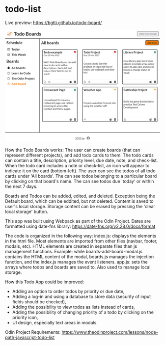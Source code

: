# todo-list

Live preview: https://bgtti.github.io/todo-board/

![Preview of app](/src/assets/TodoAppPreview.png)

How the Todo Boards works:
The user can create boards (that can represent different projects), and add todo cards to them.
The todo cards can contain a title, description, priority level, due date, note, and check-list.
When the todo card includes a note or check-list, an icon will appear to indicate it on the card (bottom-left).
The user can see the todos of all todo cards under 'All boards'.
The can see todos belonging to a particular board by clicking on that board's name.
The can see todos due 'today' or within the next 7 days.

Boards and Todos can be added, edited, and deleted. Exception being the Default board, which can be eddited, but not deleted.
Content is saved to user's local storage. Storage content can be erased by pressing the 'clear local storage' button.

This app was built using Webpack as part of the Odin Project.
Dates are formatted using date-fns library: https://date-fns.org/v2.28.0/docs/format

The code is organized in the following way:
index.js: displays the elements in the html file. Most elements are imported from other files (navbar, footer, modals, etc).
HTML elements are created in separate files than js management functions. Example: while boards-add-board-modal.js contains the HTML content of the modal, boards.js manages the injection function, and the index.js manages the event listeners.
app.js: sets the arrays where todos and boards are saved to. Also used to manage local storage.

How this Todo App could be improved:

- Adding an option to order todos by priority or due date,
- Adding a log-in and using a database to store data (security of input fields should be checked),
- Adding the possibility to view todos as lists instead of cards,
- Adding the possibility of changing priority of a todo by clicking on the priority icon,
- UI design, especially text areas in modals.

Odin Project Requirements: https://www.theodinproject.com/lessons/node-path-javascript-todo-list
